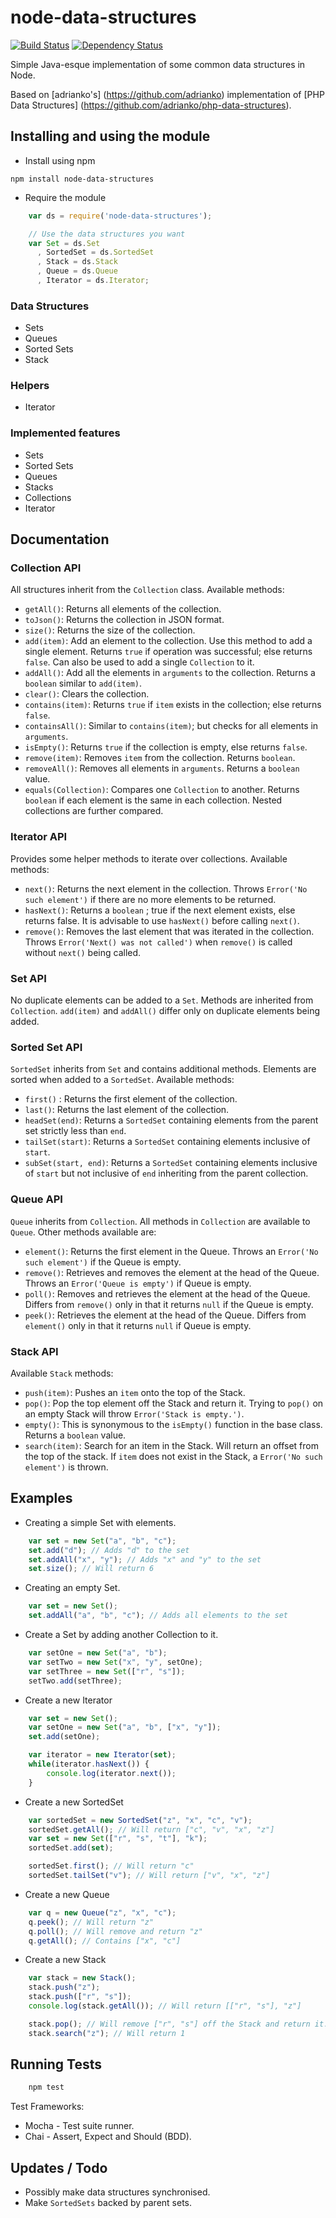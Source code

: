 # node-data-structures

[![Build Status](https://travis-ci.org/vivangkumar/node-data-structures.svg?branch=master)](https://travis-ci.org/vivangkumar/node-data-structures)
[![Dependency Status](https://gemnasium.com/vivangkumar/node-data-structures.svg)](https://gemnasium.com/vivangkumar/node-data-structures)

Simple Java-esque implementation of some common data structures in Node.

Based on [adrianko's] (https://github.com/adrianko) implementation of [PHP Data Structures] (https://github.com/adrianko/php-data-structures).

## Installing and using the module

* Install using npm

`npm install node-data-structures`

* Require the module

```javascript
    var ds = require('node-data-structures');

    // Use the data structures you want
    var Set = ds.Set
      , SortedSet = ds.SortedSet
      , Stack = ds.Stack
      , Queue = ds.Queue
      , Iterator = ds.Iterator;
```

### Data Structures

* Sets
* Queues
* Sorted Sets
* Stack

### Helpers

* Iterator

### Implemented features

* Sets
* Sorted Sets
* Queues
* Stacks
* Collections
* Iterator

## Documentation

### Collection API

All structures inherit from the `Collection` class.
Available methods:

* `getAll()`: Returns all elements of the collection.
* `toJson()`: Returns the collection in JSON format.
* `size()`: Returns the size of the collection.
* `add(item)`: Add an element to the collection. Use this method to add a single element. Returns `true` if operation was successful; else returns `false`. Can also be used to add a single `Collection` to it.
* `addAll()`: Add all the elements in `arguments` to the collection. Returns a `boolean` similar to `add(item)`.
* `clear()`: Clears the collection.
* `contains(item)`: Returns `true` if `item` exists in the collection; else returns `false`.
* `containsAll()`: Similar to `contains(item)`; but checks for all elements in `arguments`.
* `isEmpty()`: Returns `true` if the collection is empty, else returns `false`.
* `remove(item)`: Removes `item` from the collection. Returns `boolean`.
* `removeAll()`: Removes all elements in `arguments`. Returns a `boolean` value.
* `equals(Collection)`: Compares one `Collection` to another. Returns `boolean` if each element is the same in each collection. Nested collections are further compared.


### Iterator API

Provides some helper methods to iterate over collections.
Available methods:

* `next()`: Returns the next element in the collection. Throws `Error('No such element')` if there are no more elements to be returned.
* `hasNext()`: Returns a `boolean` ; true if the next element exists, else returns false. It is advisable to use `hasNext()` before calling `next()`.
* `remove()`: Removes the last element that was iterated in the collection. Throws `Error('Next() was not called')` when `remove()` is called without `next()` being called.

### Set API

No duplicate elements can be added to a `Set`. Methods are inherited from `Collection`.
`add(item)` and `addAll()` differ only on duplicate elements being added.

### Sorted Set API

`SortedSet` inherits from `Set` and contains additional methods. Elements are sorted when added to a `SortedSet`.
Available methods:

* `first()` : Returns the first element of the collection.
* `last()`: Returns the last element of the collection.
* `headSet(end)`: Returns a `SortedSet` containing elements from the parent set strictly less than `end`.
* `tailSet(start)`: Returns a `SortedSet` containing elements inclusive of `start`.
* `subSet(start, end)`: Returns a `SortedSet` containing elements inclusive of `start` but not inclusive of `end` inheriting from the parent collection.

### Queue API
`Queue` inherits from `Collection`. All methods in `Collection` are available to `Queue`. Other methods available are:

* `element()`: Returns the first element in the Queue. Throws an `Error('No such element')` if the Queue is empty.
* `remove()`: Retrieves and removes the element at the head of the Queue. Throws an `Error('Queue is empty')` if Queue is empty.
* `poll()`: Removes and retrieves the element at the head of the Queue. Differs from `remove()` only in that it returns `null` if the Queue is empty.
* `peek()`: Retrieves the element at the head of the Queue. Differs from `element()` only in that it returns `null` if Queue is empty.

### Stack API
Available `Stack` methods:

* `push(item)`: Pushes an `item` onto the top of the Stack.
* `pop()`: Pop the top element off the Stack and return it. Trying to `pop()` on an empty Stack will throw `Error('Stack is empty.')`.
* `empty()`: This is synonymous to the `isEmpty()` function in the base class. Returns a `boolean` value.
* `search(item)`: Search for an item in the Stack. Will return an offset from the top of the stack. If `item` does not exist in the Stack, a `Error('No such element')` is thrown.

## Examples

* Creating a simple Set with elements.

```javascript
    var set = new Set("a", "b", "c");
    set.add("d"); // Adds "d" to the set
    set.addAll("x", "y"); // Adds "x" and "y" to the set
    set.size(); // Will return 6
```

* Creating an empty Set.

```javascript
    var set = new Set();
    set.addAll("a", "b", "c"); // Adds all elements to the set
```

* Create a Set by adding another Collection to it.

```javascript
    var setOne = new Set("a", "b");
    var setTwo = new Set("x", "y", setOne);
    var setThree = new Set(["r", "s"]);
    setTwo.add(setThree);
```

* Create a new Iterator

```javascript
    var set = new Set();
    var setOne = new Set("a", "b", ["x", "y"]);
    set.add(setOne);

    var iterator = new Iterator(set);
    while(iterator.hasNext()) {
        console.log(iterator.next());
    }
```

* Create a new SortedSet

```javascript
    var sortedSet = new SortedSet("z", "x", "c", "v");
    sortedSet.getAll(); // Will return ["c", "v", "x", "z"]
    var set = new Set(["r", "s", "t"], "k");
    sortedSet.add(set);

    sortedSet.first(); // Will return "c"
    sortedSet.tailSet("v"); // Will return ["v", "x", "z"]
```

* Create a new Queue

```javascript
    var q = new Queue("z", "x", "c");
    q.peek(); // Will return "z"
    q.poll(); // Will remove and return "z"
    q.getAll(); // Contains ["x", "c"]
```

* Create a new Stack

```javascript
    var stack = new Stack();
    stack.push("z");
    stack.push(["r", "s"]);
    console.log(stack.getAll()); // Will return [["r", "s"], "z"]

    stack.pop(); // Will remove ["r", "s"] off the Stack and return it.
    stack.search("z"); // Will return 1
```

## Running Tests

```javascript
    npm test
```
Test Frameworks:
* Mocha - Test suite runner.
* Chai - Assert, Expect and Should (BDD).

## Updates / Todo

* Possibly make data structures synchronised.
* Make `SortedSets` backed by parent sets.
